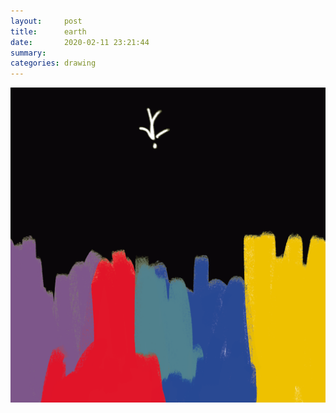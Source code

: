 ```yaml
---
layout:     post
title:      earth
date:       2020-02-11 23:21:44
summary:    
categories: drawing
---
```

![earth](/images/diary/earth.png ".")
